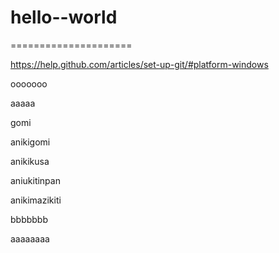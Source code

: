 # hello--world
=====================


https://help.github.com/articles/set-up-git/#platform-windows

ooooooo


aaaaa

gomi

anikigomi

anikikusa

aniukitinpan

anikimazikiti

bbbbbbb

aaaaaaaa